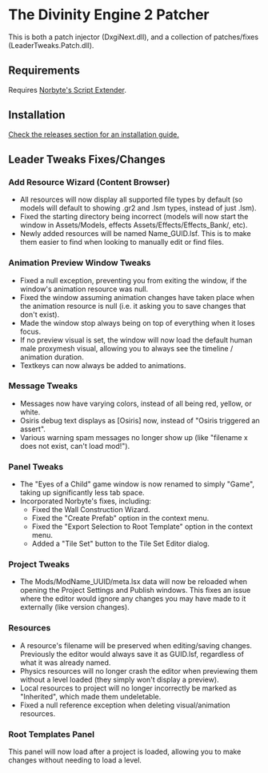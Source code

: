 # The Divinity Engine 2 Patcher

This is both a patch injector (DxgiNext.dll), and a collection of patches/fixes (LeaderTweaks.Patch.dll).

## Requirements

Requires [Norbyte's Script Extender](https://github.com/Norbyte/ositools/releases/latest).

## Installation

[Check the releases section for an installation guide.](https://github.com/LaughingLeader-DOS2-Mods/DivinityEngine2Patcher/releases)

## Leader Tweaks Fixes/Changes

### Add Resource Wizard (Content Browser)

* All resources will now display all supported file types by default (so models will default to showing .gr2 and .lsm types, instead of just .lsm).
* Fixed the starting directory being incorrect (models will now start the window in Assets/Models, effects Assets/Effects/Effects_Bank/, etc).
* Newly added resources will be named Name_GUID.lsf. This is to make them easier to find when looking to manually edit or find files.

### Animation Preview Window Tweaks

* Fixed a null exception, preventing you from exiting the window, if the window's animation resource was null.
* Fixed the window assuming animation changes have taken place when the animation resource is null (i.e. it asking you to save changes that don't exist).
* Made the window stop always being on top of everything when it loses focus.
* If no preview visual is set, the window will now load the default human male proxymesh visual, allowing you to always see the timeline / animation duration.
* Textkeys can now always be added to animations.

### Message Tweaks

* Messages now have varying colors, instead of all being red, yellow, or white.
* Osiris debug text displays as [Osiris] now, instead of "Osiris triggered an assert".
* Various warning spam messages no longer show up (like "filename x does not exist, can't load mod!").

### Panel Tweaks

* The "Eyes of a Child" game window is now renamed to simply "Game", taking up significantly less tab space.
* Incorporated Norbyte's fixes, including:
  * Fixed the Wall Construction Wizard.
  * Fixed the "Create Prefab" option in the context menu.
  * Fixed the "Export Selection to Root Template" option in the context menu.
  * Added a "Tile Set" button to the Tile Set Editor dialog.

### Project Tweaks

* The Mods/ModName_UUID/meta.lsx data will now be reloaded when opening the Project Settings and Publish windows. This fixes an issue where the editor would ignore any changes you may have made to it externally (like version changes).

### Resources

* A resource's filename will be preserved when editing/saving changes. Previously the editor would always save it as GUID.lsf, regardless of what it was already named.
* Physics resources will no longer crash the editor when previewing them without a level loaded (they simply won't display a preview).
* Local resources to project will no longer incorrectly be marked as "Inherited", which made them undeletable.
* Fixed a null reference exception when deleting visual/animation resources.

### Root Templates Panel

This panel will now load after a project is loaded, allowing you to make changes without needing to load a level.



